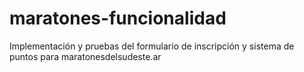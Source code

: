 # maratones-funcionalidad
Implementación y pruebas del formulario de inscripción y sistema de puntos para maratonesdelsudeste.ar 
